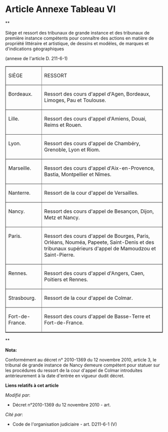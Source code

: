 # Article Annexe Tableau VI

**

Siège et ressort des tribunaux de grande instance et des tribunaux de première instance compétents pour connaître des actions
en matière de propriété littéraire et artistique, de dessins et modèles, de marques et d'indications géographiques

(annexe de l'article D. 211-6-1)

<table width="720" border="1" align="center">
  <tbody>
    <tr>
      <td align="left" valign="top">

SIÈGE

</td>
      <td align="left" valign="top">

RESSORT

</td>
    </tr>
    <tr>
      <td valign="top" align="left">

Bordeaux. 

</td>
      <td valign="top" align="left">

Ressort des cours d'appel d'Agen, Bordeaux, Limoges, Pau et Toulouse. 

</td>
    </tr>
    <tr>
      <td valign="top" align="left">

Lille. 

</td>
      <td align="left" valign="top">

Ressort des cours d'appel d'Amiens, Douai, Reims et Rouen. 

</td>
    </tr>
    <tr>
      <td valign="top" align="left">

Lyon. 

</td>
      <td align="left" valign="top">

Ressort des cours d'appel de Chambéry, Grenoble, Lyon et Riom. 

</td>
    </tr>
    <tr>
      <td align="left" valign="top">

Marseille. 

</td>
      <td valign="top" align="left">

Ressort des cours d'appel d'Aix-en-Provence, Bastia, Montpellier et Nîmes. 

</td>
    </tr>
    <tr>
      <td align="left" valign="top">

Nanterre. 

</td>
      <td valign="top" align="left">

Ressort de la cour d'appel de Versailles. 

</td>
    </tr>
    <tr>
      <td align="left" valign="top">

Nancy. 

</td>
      <td valign="top" align="left">

Ressort des cours d'appel de Besançon, Dijon, Metz et Nancy. 

</td>
    </tr>
    <tr>
      <td valign="top" align="left">

Paris. 

</td>
      <td valign="top" align="left">

Ressort des cours d'appel de Bourges, Paris, Orléans, Nouméa, Papeete, Saint-Denis et des tribunaux supérieurs d'appel de
Mamoudzou et Saint-Pierre. 

</td>
    </tr>
    <tr>
      <td align="left" valign="top">

Rennes. 

</td>
      <td align="left" valign="top">

Ressort des cours d'appel d'Angers, Caen, Poitiers et Rennes. 

</td>
    </tr>
    <tr>
      <td align="left" valign="top">

Strasbourg. 

</td>
      <td valign="top" align="left">

Ressort de la cour d'appel de Colmar. 

</td>
    </tr>
    <tr>
      <td valign="top" align="left">

Fort-de-France. 

</td>
      <td valign="top" align="left">

Ressort des cours d'appel de Basse-Terre et Fort-de-France.

</td>
    </tr>
  </tbody>
</table>

**

**Nota:**

Conformément au décret n° 2010-1369 du 12 novembre 2010, article 3, le tribunal de grande instance de Nancy demeure compétent
pour statuer sur les procédures du ressort de la cour d'appel de Colmar introduites antérieurement à la date d'entrée en
vigueur dudit décret.

**Liens relatifs à cet article**

_Modifié par_:

  - Décret n°2010-1369 du 12 novembre 2010 - art.

_Cité par_:

  - Code de l'organisation judiciaire - art. D211-6-1 (V)
